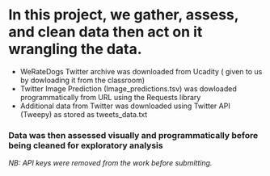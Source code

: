 # In this project, we gather, assess, and clean data then act on it wrangling the data.

- WeRateDogs Twitter archive was downloaded from Ucadity ( given to us by dowloading it from the classroom)
- Twitter Image Prediction (Image_predictions.tsv) was dowloaded programmatically from URL using the Requests library
- Additional data from Twitter was downloaded using Twitter API (Tweepy) as stored as tweets_data.txt

### Data was then assessed visually and programmatically before being cleaned for exploratory analysis    
_NB: API keys were removed from the work before submitting._
